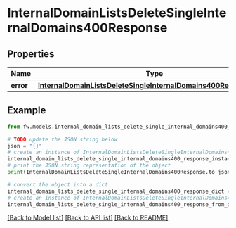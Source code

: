 # InternalDomainListsDeleteSingleInternalDomains400Response


## Properties

Name | Type | Description | Notes
------------ | ------------- | ------------- | -------------
**error** | [**InternalDomainListsDeleteSingleInternalDomains400ResponseError**](InternalDomainListsDeleteSingleInternalDomains400ResponseError.md) |  | [optional] 

## Example

```python
from fw.models.internal_domain_lists_delete_single_internal_domains400_response import InternalDomainListsDeleteSingleInternalDomains400Response

# TODO update the JSON string below
json = "{}"
# create an instance of InternalDomainListsDeleteSingleInternalDomains400Response from a JSON string
internal_domain_lists_delete_single_internal_domains400_response_instance = InternalDomainListsDeleteSingleInternalDomains400Response.from_json(json)
# print the JSON string representation of the object
print(InternalDomainListsDeleteSingleInternalDomains400Response.to_json())

# convert the object into a dict
internal_domain_lists_delete_single_internal_domains400_response_dict = internal_domain_lists_delete_single_internal_domains400_response_instance.to_dict()
# create an instance of InternalDomainListsDeleteSingleInternalDomains400Response from a dict
internal_domain_lists_delete_single_internal_domains400_response_from_dict = InternalDomainListsDeleteSingleInternalDomains400Response.from_dict(internal_domain_lists_delete_single_internal_domains400_response_dict)
```
[[Back to Model list]](../README.md#documentation-for-models) [[Back to API list]](../README.md#documentation-for-api-endpoints) [[Back to README]](../README.md)


